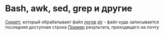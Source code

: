 # Bash, awk, sed, grep и другие 

[Скрипт](https://github.com/awesomenmi/bash/blob/master/email-notify.sh), который обрабатывает файл [логов](https://github.com/awesomenmi/bash/blob/master/access-4560-644067.log)
[str](https://github.com/awesomenmi/bash/blob/master/str) - файл куда записывается последняя доступная строка 
[Пример](https://github.com/awesomenmi/bash/blob/master/mail) результата, приходящего на почту
